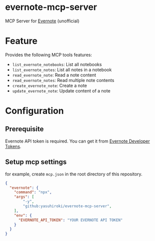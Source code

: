 # evernote-mcp-server

MCP Server for [Evernote](https://evernote.com) (unofficial)

# Feature

Provides the following MCP tools features:

- `list_evernote_notebooks`: List all notebooks
- `list_evernote_notes`: List all notes in a notebook
- `read_evernote_note`: Read a note content
- `read_evernote_notes`: Read multiple note contents
- `create_evernote_note`: Create a note
- `update_evernote_note`: Update content of a note

# Configuration

## Prerequisite

Evernote API token is required. You can get it from [Evernote Developer Tokens](https://dev.evernote.com/doc/articles/dev_tokens.php).

## Setup mcp settings

for example, create `mcp.json` in the root directory of this repository.

```json
{
  "evernote": {
    "command": "npx",
    "args": [
        "-y",
        "github:yasuhiroki/evernote-mcp-server",
    ],
    "env": {
      "EVERNOTE_API_TOKEN": "YOUR EVERNOTE API TOKEN"
    }
  }
}
```
